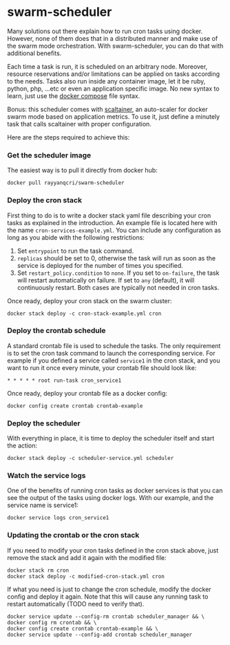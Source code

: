 # swarm-scheduler

Many solutions out there explain how to run cron tasks using docker.
However, none of them does that in a distributed manner and make use
of the swarm mode orchestration.
With swarm-scheduler, you can do that with additional benefits.

Each time a task is run, it is scheduled on an arbitrary node.
Moreover, resource reservations and/or limitations can be applied on tasks
according to the needs. Tasks also run inside any container image, let it
be ruby, python, php, ...etc or even an application specific image.
No new syntax to learn, just use the [docker compose](https://docs.docker.com/compose/compose-file) file syntax.

Bonus: this scheduler comes with [scaltainer](https://github.com/hammady/scaltainer), an auto-scaler for docker swarm mode based on application metrics.
To use it, just define a minutely task that calls scaltainer with proper configuration.

Here are the steps required to achieve this:

### Get the scheduler image

The easiest way is to pull it directly from docker hub:

    docker pull rayyanqcri/swarm-scheduler

### Deploy the cron stack

First thing to do is to write a docker stack yaml file describing
your cron tasks as explained in the introduction.
An example file is located here with the name `cron-services-example.yml`.
You can include any configuration as long as you abide with the following
restrictions:

1. Set `entrypoint` to run the task command.
2. `replicas` should be set to 0, otherwise the task will run 
as soon as the service is deployed for the number of times you specified.
3. Set `restart_policy.condition` to `none`. If you set to `on-failure`,
the task will restart automatically on failure. If set to `any` (default),
it will continuously restart. Both cases are typically not needed in cron tasks.

Once ready, deploy your cron stack on the swarm cluster:

    docker stack deploy -c cron-stack-example.yml cron

### Deploy the crontab schedule

A standard crontab file is used to schedule the tasks.
The only requirement is to set the cron task command to launch the corresponding service.
For example if you defined a service called `service1` in the cron stack,
and you want to run it once every minute, your crontab file should look like:

    * * * * * root run-task cron_service1

Once ready, deploy your crontab file as a docker config:

    docker config create crontab crontab-example

### Deploy the scheduler

With everything in place, it is time to deploy the scheduler itself
and start the action:

    docker stack deploy -c scheduler-service.yml scheduler

### Watch the service logs

One of the benefits of running cron tasks as docker services is that
you can see the output of the tasks using docker logs. With our
example, and the service name is service1:

    docker service logs cron_service1

### Updating the crontab or the cron stack

If you need to modify your cron tasks defined in the cron stack above,
just remove the stack and add it again with the modified file:

    docker stack rm cron
    docker stack deploy -c modified-cron-stack.yml cron

If what you need is just to change the cron schedule, modify
the docker config and deploy it again. Note that this will cause 
any running task to restart automatically (TODO need to verify that).

    docker service update --config-rm crontab scheduler_manager && \
    docker config rm crontab && \
    docker config create crontab crontab-example && \
    docker service update --config-add crontab scheduler_manager

